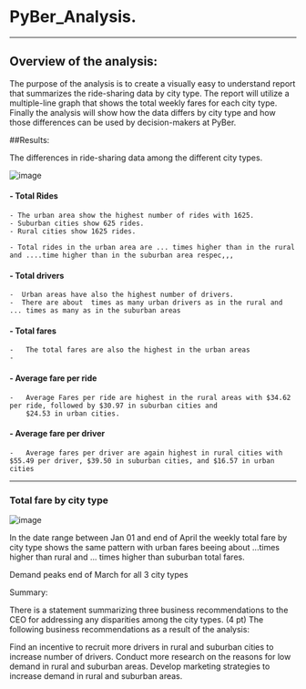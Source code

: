 # PyBer_Analysis.
___
## Overview of the analysis:

The purpose of the analysis is to create a visually easy to understand report that summarizes the ride-sharing data by city type. 
The report will utilize a multiple-line graph that shows the total weekly fares for each city type. 
Finally the analysis will show how the data differs by city type and how those differences can be used by decision-makers at PyBer.

##Results:

The differences in ride-sharing data among the different city types. 



![image](https://user-images.githubusercontent.com/91682586/141694416-9d3ff3de-9b46-4301-8e89-68c6695c0604.png)

#### - Total Rides

    - The urban area show the highest number of rides with 1625.
    - Suburban cities show 625 rides.
    - Rural cities show 1625 rides.

    - Total rides in the urban area are ... times higher than in the rural and ....time higher than in the suburban area respec,,,

#### - Total drivers

    -  Urban areas have also the highest number of drivers.
    -  There are about  times as many urban drivers as in the rural and ... times as many as in the suburban areas

#### - Total fares

    -   The total fares are also the highest in the urban areas
    -   
#### - Average fare per ride 

    -   Average Fares per ride are highest in the rural areas with $34.62 per ride, followed by $30.97 in suburban cities and
        $24.53 in urban cities.

#### - Average fare per driver

    -   Average fares per driver are again highest in rural cities with $55.49 per driver, $39.50 in suburban cities, and $16.57 in urban cities
___
### Total fare by city type 

![image](https://user-images.githubusercontent.com/91682586/141694474-229b85a9-d45d-4725-903f-2dc2ca522210.png)

In the date range between Jan 01  and end of April the weekly total fare by city type shows the same pattern with
urban fares beeing about ...times higher than rural and ... times higher than suburban total fares.

Demand peaks end of March for all 3 city types


Summary:

There is a statement summarizing three business recommendations to the CEO for addressing any disparities among the city types. (4 pt)
The following business recommendations as a result of the analysis:

Find an incentive to recruit more drivers in rural and  suburban cities to increase number of drivers. 
Conduct more research on the reasons for low demand in rural and suburban areas.
Develop marketing strategies to increase demand in rural and suburban areas.

